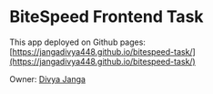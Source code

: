 # BiteSpeed Frontend Task

This app deployed on Github pages: [https://jangadivya448.github.io/bitespeed-task/](https://jangadivya448.github.io/bitespeed-task/)

Owner: [Divya Janga](mailto:jangadivyaj@gmail.com)
